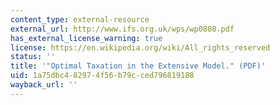 ```yaml
---
content_type: external-resource
external_url: http://www.ifs.org.uk/wps/wp0808.pdf
has_external_license_warning: true
license: https://en.wikipedia.org/wiki/All_rights_reserved
status: ''
title: '"Optimal Taxation in the Extensive Model." (PDF)'
uid: 1a75dbc4-8297-4f56-b79c-ced796819188
wayback_url: ''
---
```

